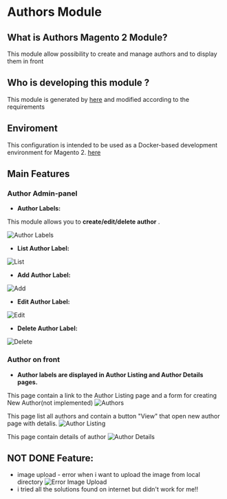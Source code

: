 Authors Module
========================

## What is Authors Magento 2 Module?

This module allow possibility to create and manage authors and  to display them in front  

## Who is developing this module ? 

This module is generated by [here](https://mage2gen.com/) and modified according to the requirements

## Enviroment

This configuration is intended to be used as a Docker-based development environment for Magento 2.
[here](https://github.com/markshust/docker-magento?tab=readme-ov-file#setup)

## Main Features

### Author Admin-panel 

* **Author Labels:**

This module allows you to **create/edit/delete author** .

![Author Labels](./doc/static/admin-actions.png)

* **List Author Label:**

![List](./doc/static/admin-list.png)

* **Add Author Label:**

![Add](./doc/static/add.png)

* **Edit Author Label:**

![Edit](./doc/static/edit.png)

* **Delete Author Label:**

![Delete](./doc/static/delete.png)

### Author on front

* **Author labels are displayed in Author Listing and Author Details pages.**

This page contain a link to the Author Listing page and a form for creating New Author(not implemented)
![Authors](./doc/static/authors.png)

This page list all authors and contain a button "View" that open new author page with detalis.
![Author Listing](./doc/static/list.png)

This page contain details of author
![Author Details](./doc/static/view.png)


## NOT DONE Feature:

- image upload - error when i want to upload the image from local directory ![Error Image Upload](./doc/static/error.png)
- i tried all the solutions found on internet but didn't work for me!!